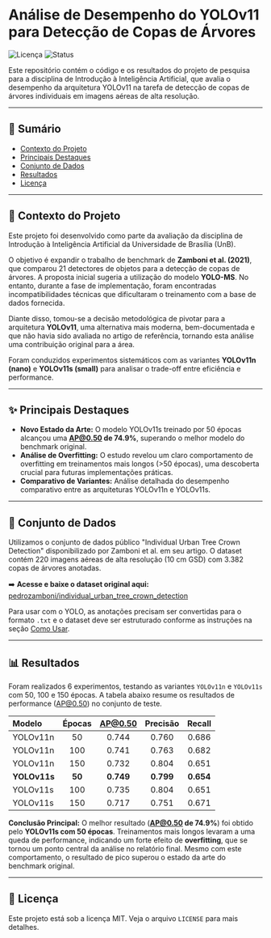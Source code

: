 # Análise de Desempenho do YOLOv11 para Detecção de Copas de Árvores

![Licença](https://img.shields.io/badge/licen%C3%A7a-MIT-blue.svg)
![Status](https://img.shields.io/badge/status-conclu%C3%ADdo-brightgreen.svg)

Este repositório contém o código e os resultados do projeto de pesquisa para a disciplina de Introdução à Inteligência Artificial, que avalia o desempenho da arquitetura YOLOv11 na tarefa de detecção de copas de árvores individuais em imagens aéreas de alta resolução.

---

## 📜 Sumário

* [Contexto do Projeto](#-contexto-do-projeto)
* [Principais Destaques](#-principais-destaques)
* [Conjunto de Dados](#-conjunto-de-dados)
* [Resultados](#-resultados)
* [Licença](#-licença)

---

## 🎯 Contexto do Projeto

Este projeto foi desenvolvido como parte da avaliação da disciplina de Introdução à Inteligência Artificial da Universidade de Brasília (UnB).

O objetivo é expandir o trabalho de benchmark de **Zamboni et al. (2021)**, que comparou 21 detectores de objetos para a detecção de copas de árvores. A proposta inicial sugeria a utilização do modelo **YOLO-MS**. No entanto, durante a fase de implementação, foram encontradas incompatibilidades técnicas que dificultaram o treinamento com a base de dados fornecida.

Diante disso, tomou-se a decisão metodológica de pivotar para a arquitetura **YOLOv11**, uma alternativa mais moderna, bem-documentada e que não havia sido avaliada no artigo de referência, tornando esta análise uma contribuição original para a área.

Foram conduzidos experimentos sistemáticos com as variantes **YOLOv11n (nano)** e **YOLOv11s (small)** para analisar o trade-off entre eficiência e performance.

---

## ✨ Principais Destaques

* **Novo Estado da Arte:** O modelo YOLOv11s treinado por 50 épocas alcançou uma **AP@0.50 de 74.9%**, superando o melhor modelo do benchmark original.
* **Análise de Overfitting:** O estudo revelou um claro comportamento de overfitting em treinamentos mais longos (>50 épocas), uma descoberta crucial para futuras implementações práticas.
* **Comparativo de Variantes:** Análise detalhada do desempenho comparativo entre as arquiteturas YOLOv11n e YOLOv11s.

---

## 🌳 Conjunto de Dados

Utilizamos o conjunto de dados público "Individual Urban Tree Crown Detection" disponibilizado por Zamboni et al. em seu artigo. O dataset contém 220 imagens aéreas de alta resolução (10 cm GSD) com 3.382 copas de árvores anotadas.

➡️ **Acesse e baixe o dataset original aqui:** [pedrozamboni/individual\_urban\_tree\_crown\_detection](https://github.com/pedrozamboni/individual_urban_tree_crown_detection)

Para usar com o YOLO, as anotações precisam ser convertidas para o formato `.txt` e o dataset deve ser estruturado conforme as instruções na seção [Como Usar](#-como-usar).

---

## 📊 Resultados

Foram realizados 6 experimentos, testando as variantes `YOLOv11n` e `YOLOv11s` com 50, 100 e 150 épocas. A tabela abaixo resume os resultados de performance (AP@0.50) no conjunto de teste.

| Modelo   | Épocas | AP@0.50 | Precisão | Recall |
| :------- | :----: | :-----: | :------: | :----: |
| YOLOv11n | 50     |  0.744  |  0.760   | 0.686  |
| YOLOv11n | 100    |  0.741  |  0.763   | 0.682  |
| YOLOv11n | 150    |  0.732  |  0.804   | 0.651  |
| **YOLOv11s** | **50** | **0.749** | **0.799** | **0.654** |
| YOLOv11s | 100    |  0.735  |  0.804   | 0.651  |
| YOLOv11s | 150    |  0.717  |  0.751   | 0.671  |

**Conclusão Principal:** O melhor resultado (**AP@0.50 de 74.9%**) foi obtido pelo **YOLOv11s com 50 épocas**. Treinamentos mais longos levaram a uma queda de performance, indicando um forte efeito de **overfitting**, que se tornou um ponto central da análise no relatório final. Mesmo com este comportamento, o resultado de pico superou o estado da arte do benchmark original.

---

## 📝 Licença

Este projeto está sob a licença MIT. Veja o arquivo `LICENSE` para mais detalhes.
